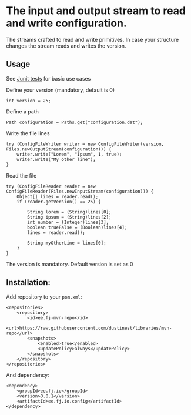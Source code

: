 # The input and output stream to read and write configuration.

The streams crafted to read and write primitives. In case your structure changes the stream reads and writes the version.

## Usage

See [Junit tests](src/test/java/ee/fj/io/config/ConfigFileTest.java) for basic use cases

Define your version (mandatory, default is 0)

	int version = 25;


Define a path

	Path configuration = Paths.get("configuration.dat");

Write the file lines


	try (ConfigFileWriter writer = new ConfigFileWriter(version, Files.newOutputStream(configuration))) {
		writer.write("Lorem", "Ipsum", 1, true);
		writer.write("My other line");
	}



Read the file


	try (ConfigFileReader reader = new ConfigFileReader(Files.newInputStream(configuration))) {
		Object[] lines = reader.read();
		if (reader.getVersion() == 25) {
	
			String lorem = (String)lines[0];
			String ipsum = (String)lines[2];
			int number = (Integer)lines[3];
			boolean trueFalse = (Boolean)lines[4];
			lines = reader.read();
	
			String myOtherLine = lines[0];
		}
	}

The version is mandatory. Default version is set as 0

## Installation:

Add repository to your ``pom.xml``:

	<repositories>
		<repository>
			<id>ee.fj-mvn-repo</id>
			<url>https://raw.githubusercontent.com/dustinest/libraries/mvn-repo</url>
			<snapshots>
				<enabled>true</enabled>
				<updatePolicy>always</updatePolicy>
			</snapshots>
		</repository>
	</repositories>

And dependency:

	<dependency>
		<groupId>ee.fj.io</groupId>
		<version>0.0.1</version>
		<artifactId>ee.fj.io.config</artifactId>
	</dependency>
